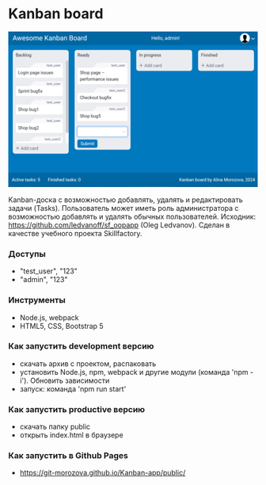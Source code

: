 # Kanban board

![screen](src/images/screen.png)

Kanban-доска с возможностью добавлять, удалять и редактировать задачи (Tasks). Пользователь может иметь роль администратора с возможностью добавлять и удалять обычных пользователей.
Исходник: https://github.com/ledvanoff/sf_oopapp (Oleg Ledvanov).
Сделан в качестве учебного проекта Skillfactory.


### Доступы

- "test_user", "123"
- "admin", "123"


### Инструменты

- Node.js, webpack
- HTML5, CSS, Bootstrap 5


### Как запустить development версию

- скачать архив с проектом, распаковать
- установить Node.js, npm, webpack и другие модули (команда 'npm -i'). Обновить зависимости
- запуск: команда 'npm run start'


### Как запустить productive версию
- скачать папку public
- открыть index.html в браузере

### Как запустить в Github Pages
- https://git-morozova.github.io/Kanban-app/public/